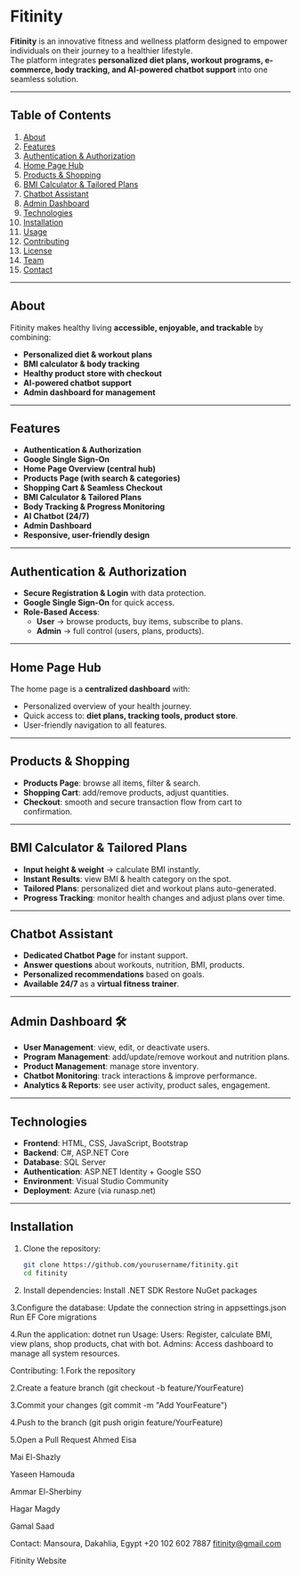 # Fitinity

**Fitinity** is an innovative fitness and wellness platform designed to empower individuals on their journey to a healthier lifestyle.  
The platform integrates **personalized diet plans, workout programs, e-commerce, body tracking, and AI-powered chatbot support** into one seamless solution.  

---

## Table of Contents

1. [About](#about)  
2. [Features](#features)  
3. [Authentication & Authorization](#authentication--authorization)  
4. [Home Page Hub](#home-page-hub)  
5. [Products & Shopping](#products--shopping)  
6. [BMI Calculator & Tailored Plans](#bmi-calculator--tailored-plans)  
7. [Chatbot Assistant](#chatbot-assistant-)  
8. [Admin Dashboard](#admin-dashboard-)  
9. [Technologies](#technologies)  
10. [Installation](#installation)  
11. [Usage](#usage)  
12. [Contributing](#contributing)  
13. [License](#license)  
14. [Team](#team)  
15. [Contact](#contact)  

---

## About

Fitinity makes healthy living **accessible, enjoyable, and trackable** by combining:  
- **Personalized diet & workout plans**  
- **BMI calculator & body tracking**  
- **Healthy product store with checkout**  
- **AI-powered chatbot support**  
- **Admin dashboard for management**  

---

## Features

- **Authentication & Authorization**  
- **Google Single Sign-On**  
- **Home Page Overview (central hub)**  
- **Products Page (with search & categories)**  
- **Shopping Cart & Seamless Checkout**  
- **BMI Calculator & Tailored Plans**  
- **Body Tracking & Progress Monitoring**  
- **AI Chatbot (24/7)**  
- **Admin Dashboard**  
- **Responsive, user-friendly design**  

---

## Authentication & Authorization

- **Secure Registration & Login** with data protection.  
- **Google Single Sign-On** for quick access.  
- **Role-Based Access**:  
  - **User** → browse products, buy items, subscribe to plans.  
  - **Admin** → full control (users, plans, products).  

---

## Home Page Hub

The home page is a **centralized dashboard** with:  
- Personalized overview of your health journey.  
- Quick access to: **diet plans, tracking tools, product store**.  
- User-friendly navigation to all features.  

---

## Products & Shopping

- **Products Page**: browse all items, filter & search.  
- **Shopping Cart**: add/remove products, adjust quantities.  
- **Checkout**: smooth and secure transaction flow from cart to confirmation.  

---

## BMI Calculator & Tailored Plans

- **Input height & weight** → calculate BMI instantly.  
- **Instant Results**: view BMI & health category on the spot.  
- **Tailored Plans**: personalized diet and workout plans auto-generated.  
- **Progress Tracking**: monitor health changes and adjust plans over time.  

---

## Chatbot Assistant 

- **Dedicated Chatbot Page** for instant support.  
- **Answer questions** about workouts, nutrition, BMI, products.  
- **Personalized recommendations** based on goals.  
- **Available 24/7** as a **virtual fitness trainer**.  

---

## Admin Dashboard 🛠

- **User Management**: view, edit, or deactivate users.  
- **Program Management**: add/update/remove workout and nutrition plans.  
- **Product Management**: manage store inventory.  
- **Chatbot Monitoring**: track interactions & improve performance.  
- **Analytics & Reports**: see user activity, product sales, engagement.  

---

## Technologies

- **Frontend**: HTML, CSS, JavaScript, Bootstrap  
- **Backend**: C#, ASP.NET Core  
- **Database**: SQL Server  
- **Authentication**: ASP.NET Identity + Google SSO  
- **Environment**: Visual Studio Community  
- **Deployment**: Azure (via runasp.net)  

---

## Installation

1. Clone the repository:  
   ```bash
   git clone https://github.com/yourusername/fitinity.git
   cd fitinity
2. Install dependencies:
            Install .NET SDK
             Restore NuGet packages

3.Configure the database:
  Update the connection string in appsettings.json
Run EF Core migrations

 4.Run the application:
        dotnet run
Usage:
Users: Register, calculate BMI, view plans, shop products, chat with bot.
Admins: Access dashboard to manage all system resources.

Contributing:
 1.Fork the repository

 2.Create a feature branch (git checkout -b feature/YourFeature)

 3.Commit your changes (git commit -m "Add YourFeature")

 4.Push to the branch (git push origin feature/YourFeature)

 5.Open a Pull Request
 Ahmed Eisa

Mai El-Shazly

Yaseen Hamouda

Ammar El-Sherbiny

Hagar Magdy

Gamal Saad

Contact:
 Mansoura, Dakahlia, Egypt
 +20 102 602 7887
 fitinity@gmail.com

 Fitinity Website
